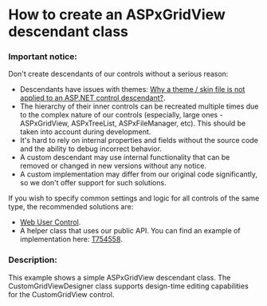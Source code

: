 # How to create an ASPxGridView descendant class



### Important notice:

Don't create descendants of our controls without a serious reason:

* Descendants have issues with themes: [Why a theme / skin file is not applied to an ASP.NET control descendant?](https://supportcenter.devexpress.com/ticket/details/ka18892/why-a-theme-skin-file-is-not-applied-to-an-asp-net-control-descendant).
* The hierarchy of their inner controls can be recreated multiple times due to the complex nature of our controls (especially, large ones - ASPxGridView, ASPxTreeList, ASPxFileManager, etc). This should be taken into account during development.
* It's hard to rely on internal properties and fields without the source code and the ability to debug incorrect behavior.
* A custom descendant may use internal functionality that can be removed or changed in new versions without any notice.
* A custom implementation may differ from our original code significantly, so we don't offer support for such solutions.


If you wish to specify common settings and logic for all controls of the same type, the recommended solutions are:

* [Web User Control](https://docs.microsoft.com/en-us/dotnet/api/system.web.ui.usercontrol?view=netframework-4.8).
* A helper class that uses our public API. You can find an example of implementation here: [T754558](https://supportcenter.devexpress.com/ticket/details/t754558/redefining-aspxgridview-aspxgridviewsettings-in-a-descendant-class).

### Description:
<p>This example shows a simple ASPxGridView descendant class. The CustomGridViewDesigner class supports design-time editing capabilities for the CustomGridView control.</p>



